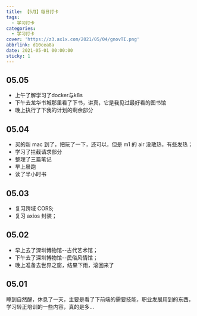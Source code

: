 ```yaml
---
title: 【5月】每日打卡
tags:
  - 学习打卡
categories:
  - 学习打卡
cover: 'https://z3.ax1x.com/2021/05/04/gnovTI.png'
abbrlink: d10cea8a
date: 2021-05-01 00:00:00
sticky: 1
---
```

## 05.05

- 上午了解学习了docker与k8s
- 下午去龙华书城那里看了下书，讲真，它是我见过最好看的图书馆
- 晚上执行了下我的计划的剩余部分
## 05.04

- 买的新 mac 到了，把玩了一下，还可以，但是 m1 的 air 没散热，有些发热；
- 学习了拦截请求部分
- 整理了三篇笔记
- 早上晨跑
- 读了半小时书

## 05.03

- 复习跨域 CORS;
- 复习 axios 封装；

## 05.02

- 早上去了深圳博物馆--古代艺术馆；
- 下午去了深圳博物馆--民俗风情馆；
- 晚上准备去世界之窗，结果下雨，滚回来了

## 05.01

睡到自然醒，休息了一天，主要是看了下前端的需要技能，职业发展用到的东西，学习转正培训的一些内容，真的是多...
